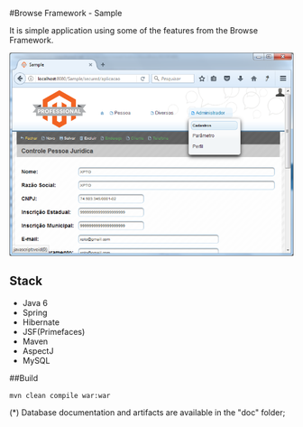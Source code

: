 #Browse Framework - Sample

It is simple application using some of the features from the Browse Framework.
    
![Screenshot](img/screenshot.png)
    
## Stack

* Java 6
* Spring
* Hibernate
* JSF(Primefaces)
* Maven
* AspectJ
* MySQL

##Build

```
mvn clean compile war:war
```

(*) Database documentation and artifacts are available in the "doc" folder;
